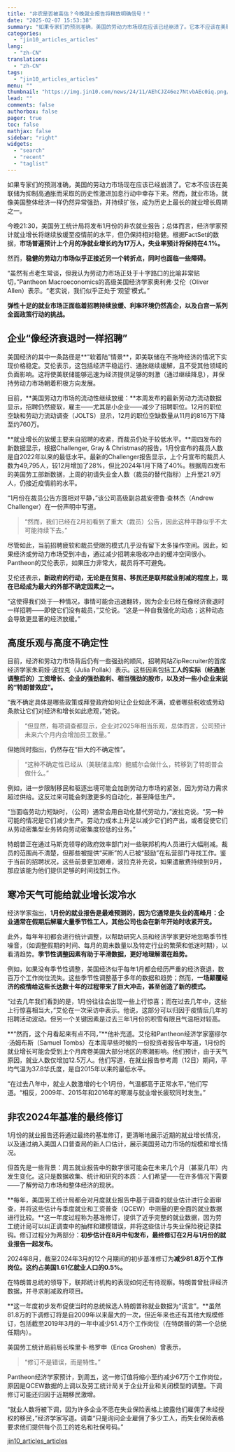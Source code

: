 ```yaml
---
title: "非农是否被高估？今晚就业报告将释放明确信号！"
date: "2025-02-07 15:53:38"
summary: "如果专家们的预测准确，美国的劳动力市场现在应该已经崩溃了。它本不应该在美联储为抑制高通胀而采取的历史..."
categories:
  - "jin10_articles_articles"
lang:
  - "zh-CN"
translations:
  - "zh-CN"
tags:
  - "jin10_articles_articles"
menu: ""
thumbnail: "https://img.jin10.com/news/24/11/AEhCJZ46ez7NtvbAEc0iq.png/lite"
lead: ""
comments: false
authorbox: false
pager: true
toc: false
mathjax: false
sidebar: "right"
widgets:
  - "search"
  - "recent"
  - "taglist"
---
```


如果专家们的预测准确，美国的劳动力市场现在应该已经崩溃了。它本不应该在美联储为抑制高通胀而采取的历史性激进加息行动中幸存下来。然而，就业市场，就像美国整体经济一样仍然异常强劲，并持续扩张，成为历史上最长的就业增长周期之一。

今晚21:30，美国劳工统计局将发布1月份的非农就业报告；总体而言，经济学家预计就业增长将继续放缓至疫情前的水平，但仍保持相对稳健。根据FactSet的数据，**市场普遍预计上个月的净就业增长约为17万人，失业率预计将保持在4.1%。**

然而，**稳健的劳动力市场似乎正接近另一个转折点，同时也面临一些障碍。**

“虽然有点老生常谈，但我认为劳动力市场正处于十字路口的比喻非常贴切，”Pantheon Macroeconomics的高级美国经济学家奥利弗·艾伦（Oliver Allen）表示。“老实说，我们似乎正处于‘观望’模式。”

**弹性十足的就业市场正面临着招聘持续放缓、利率环境仍然高企，以及白宫一系列全面政策行动的挑战。**

企业“像经济衰退时一样招聘”
--------------

美国经济的其中一条路径是**“软着陆”情景**，即美联储在不拖垮经济的情况下实现价格稳定。艾伦表示，这包括经济平稳运行、通胀继续缓解，且不受其他领域的负面影响。这将使美联储能够迅速为经济提供足够的刺激（通过继续降息），并保持劳动力市场朝着积极方向发展。

目前，**美国劳动力市场的流动性继续放缓：**本周发布的最新劳动力流动数据显示，招聘仍然疲软，雇主——尤其是小企业——减少了招聘职位。12月的职位空缺和劳动力流动调查（JOLTS）显示，12月的职位空缺数量从11月的816万下降至约760万。

**就业增长的放缓主要来自招聘的收紧，而裁员仍处于较低水平。**周四发布的新数据显示，根据Challenger, Gray & Christmas的报告，1月份宣布的裁员人数是自2022年以来的最低水平。最新的Challenger报告显示，上个月宣布的裁员人数为49,795人，较12月增加了28%，但比2024年1月下降了40%。根据周四发布的美国劳工部新数据，上周的初请失业金人数（裁员的替代指标）上升至21.9万人，仍接近疫情前的水平。

“1月份在裁员公告方面相对平静，”该公司高级副总裁安德鲁·查林杰（Andrew Challenger）在一份声明中写道。

> “然而，我们已经在2月初看到了重大（裁员）公告，因此这种平静似乎不太可能持续下去。”

尽管如此，当前招聘疲软和裁员受限的模式几乎没有留下太多操作空间。因此，如果经济或劳动力市场受到冲击，通过减少招聘来吸收冲击的缓冲空间很小。Pantheon的艾伦表示，如果压力非常大，裁员将不可避免。

艾伦还表示，**新政府的行动，无论是在贸易、移民还是联邦就业削减的程度上，现在已经成为最大的外部不确定因素之一。**

“这使得我们处于一种情况，事情可能会迅速翻转，因为企业已经在像经济衰退时一样招聘——即使它们没有裁员，”艾伦说。“这是一种自我强化的动态；这种动态会导致更显著的经济放缓。”

高度乐观与高度不确定性
-----------

目前，经济和劳动力市场背后仍有一些强劲的顺风，招聘网站ZipRecruiter的首席经济学家朱莉娅·波拉克（Julia Pollak）表示。这些因素包括**工人的实际（经通胀调整后的）工资增长、企业的强劲盈利、相当强劲的股市，以及对一些小企业来说的“特朗普效应”。**

“我不确定具体是哪些政策或拜登政府如何让企业如此不满，或者哪些税收或劳动条款让它们对经济和增长如此悲观，”她说。

> “但显然，每项调查都显示，企业对2025年相当乐观，总体而言，公司预计未来六个月内会增加员工数量。”

但她同时指出，仍然存在“巨大的不确定性”。

> “这种不确定性已经从（美联储主席）鲍威尔会做什么，转移到了特朗普会做什么。”

例如，进一步限制移民和驱逐出境可能会加剧劳动力市场的紧张，因为劳动力需求超过供给。这反过来可能会刺激更多的自动化，甚至降低生产。

“当面临劳动力短缺时，（公司）通常会用自动化替代劳动力，”波拉克说。“另一种可能的情况是它们减少生产。劳动力成本上升足以减少它们的产出，或者促使它们从劳动密集型业务转向劳动密集度较低的业务。”

特朗普正在通过马斯克领导的政府效率部门对一些联邦机构人员进行大幅削减。裁员的范围尚不清楚，但那些被提供“买断”的人已被“鼓励”在私营部门寻找工作。鉴于当前的招聘状况，这些前景更加艰难，波拉克补充说，如果遣散费持续到9月，那应该能为他们提供足够的时间找到工作。

寒冷天气可能给就业增长泼冷水
--------------

经济学家指出，**1月份的就业报告是最难预测的，因为它通常是失业的高峰月：企业通常在假期后解雇大量季节性工人，其他公司也会在新年开始时收紧开支。**

此外，每年年初都会进行统计调整，以帮助研究人员和经济学家更好地忽略季节性噪音，（如调整假期的时间、每月的周末数量以及特定行业的繁荣和低迷时期），以看清趋势。**季节性调整因素有助于平滑数据，更好地理解潜在趋势。**

例如，如果没有季节性调整，美国经济似乎每年1月都会经历严重的经济衰退，数百万个工作岗位流失。这些季节性调整基于多年的数据和趋势；然而，**一场颠覆经济的疫情给这些长达数十年的过程带来了巨大冲击，甚至创造了新的模式。**

“过去几年我们看到的是，1月份往往会出现一些上行惊喜；而在过去几年中，这些上行惊喜相当大，”艾伦在一次采访中表示。他说，这部分可以归因于疫情后几年的招聘活动波动。但另一个关键因素是过去三年1月份的积雪有限且气温相对较高。

**“然而，这个月看起来有点不同，”**他补充道。艾伦和Pantheon经济学家塞缪尔·汤姆布斯（Samuel Tombs）在本周早些时候的一份投资者报告中写道，1月份的就业增长可能会受到上个月席卷美国大部分地区的寒潮影响。他们预计，由于天气原因，就业人数仅增加12.5万人。他们写道，在就业报告参考周（12日）期间，平均气温为37.8华氏度，是自2015年以来的最低水平。

“在过去八年中，就业人数激增的七个1月份，气温都高于正常水平，”他们写道。“相反，2009年、2015年和2016年的寒潮与就业增长疲软同时发生。”

非农2024年基准的最终修订
--------------

1月份的就业报告还将通过最终的基准修订，更清晰地展示近期的就业增长情况，以及通过纳入美国人口普查局的新人口估计，展示美国劳动力市场的规模和增长情况。

但首先是一些背景：周五就业报告中的数字很可能会在未来几个月（甚至几年）内发生变化。这只是数据收集、统计和研究的本质：人们希望——在许多情况下需要——了解劳动力市场和整体经济的现状。

**每年，美国劳工统计局都会对月度就业报告中基于调查的就业估计进行全面审查，并将这些估计与季度就业和工资普查（QCEW）中测量的更全面的就业数据进行比较。**这一年度过程称为基准修订，提供了近乎完整的就业数据，因为劳工统计局可以纠正调查中的抽样和建模错误，并将这些估计与失业保险税记录挂钩。修订过程分为两部分：**初步估计在8月中旬发布，最终修订在2月与1月份的就业报告一起发布。**

2024年8月，截至2024年3月的12个月期间的初步基准修订为**减少81.8万个工作岗位。这约占美国1.61亿就业人口的0.5%。**

在特朗普总统的领导下，联邦统计机构的表现如何还有待观察。特朗普曾批评经济数据，并寻求削减政府项目。

**这一年度初步发布促使当时的总统候选人特朗普称就业数据为“谎言”。**虽然81.8万的下调修订将是自2009年以来最大的一次，但近年来也还有其他大规模修订，包括截至2019年3月的一年中减少51.4万个工作岗位（在特朗普的第一个总统任期内）。

美国劳工统计局前局长埃里卡·格罗申（Erica Groshen）曾表示，

> “修订不是错误，而是特性。”

Pantheon经济学家预计，到周五，这一修订值将缩小至约减少67万个工作岗位，原因是QCEW数据的上调以及劳工统计局关于企业开业和关闭模型的调整。下调修订可能还归因于近期移民激增。

“就业人数将被下调，因为许多企业不愿在失业保险表格上披露他们雇佣了未经授权的移民，”经济学家写道。调查“只是询问企业雇佣了多少工人，而失业保险表格要求他们提供每个员工的姓名和社保号码。”

[jin10_articles_articles](https://xnews.jin10.com/details/162088)
